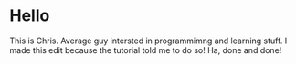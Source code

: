 # Hello

This is Chris. Average guy intersted in programmimng and learning stuff. I made this edit because the tutorial told me to do so! Ha, done and done!
